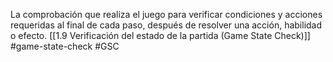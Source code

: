 La comprobación que realiza el juego para verificar condiciones y acciones requeridas al final de cada paso, después de resolver una acción, habilidad o efecto.
[[1.9 Verificación del estado de la partida (Game State Check)]]
#game-state-check #GSC